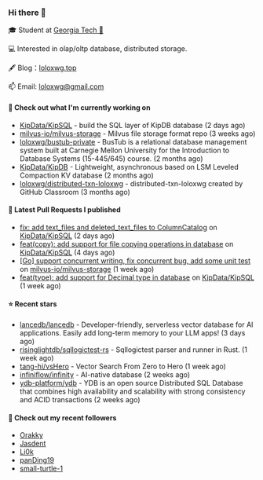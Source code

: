 ### Hi there 👋


 
🎓 Student at [Georgia Tech 🐝](https://www.gatech.edu/)

💻 Interested in olap/oltp database, distributed storage.

🖋 Blog：[loloxwg.top](https://loloxwg.top)



📫 Email: [loloxwg@gmail.com](mailto:loloxwg@gmail.com)



#### 👷 Check out what I'm currently working on

- [KipData/KipSQL](https://github.com/KipData/KipSQL) - build the SQL layer of KipDB database (2 days ago)
- [milvus-io/milvus-storage](https://github.com/milvus-io/milvus-storage) - Milvus file storage format repo (3 weeks ago)
- [loloxwg/bustub-private](https://github.com/loloxwg/bustub-private) - BusTub is a relational database management system built at Carnegie Mellon University for the Introduction to Database Systems (15-445/645) course. (2 months ago)
- [KipData/KipDB](https://github.com/KipData/KipDB) -  Lightweight, asynchronous based on LSM Leveled Compaction KV database (2 months ago)
- [loloxwg/distributed-txn-loloxwg](https://github.com/loloxwg/distributed-txn-loloxwg) - distributed-txn-loloxwg created by GitHub Classroom (3 months ago)

#### 🔨 Latest Pull Requests I published

- [fix: add text_files and deleted_text_files to ColumnCatalog](https://github.com/KipData/KipSQL/pull/79) on [KipData/KipSQL](https://github.com/KipData/KipSQL) (2 days ago)
- [feat(copy): add support for file copying operations in database](https://github.com/KipData/KipSQL/pull/75) on [KipData/KipSQL](https://github.com/KipData/KipSQL) (4 days ago)
- [[Go] support concurrent writing, fix concurrent bug, add some unit test](https://github.com/milvus-io/milvus-storage/pull/68) on [milvus-io/milvus-storage](https://github.com/milvus-io/milvus-storage) (1 week ago)
- [feat(type): add support for Decimal type in database](https://github.com/KipData/KipSQL/pull/66) on [KipData/KipSQL](https://github.com/KipData/KipSQL) (1 week ago)

#### ⭐ Recent stars

- [lancedb/lancedb](https://github.com/lancedb/lancedb) - Developer-friendly, serverless vector database for AI applications. Easily add long-term memory to your LLM apps! (3 days ago)
- [risinglightdb/sqllogictest-rs](https://github.com/risinglightdb/sqllogictest-rs) - Sqllogictest parser and runner in Rust. (1 week ago)
- [tang-hi/vsHero](https://github.com/tang-hi/vsHero) - Vector Search From Zero to Hero (1 week ago)
- [infiniflow/infinity](https://github.com/infiniflow/infinity) - AI-native database (2 weeks ago)
- [ydb-platform/ydb](https://github.com/ydb-platform/ydb) - YDB is an open source Distributed SQL Database that combines high availability and scalability with strong consistency and ACID transactions (2 weeks ago)

#### 👯 Check out my recent followers

- [Orakky](https://github.com/Orakky)
- [Jasdent](https://github.com/Jasdent)
- [Li0k](https://github.com/Li0k)
- [panDing19](https://github.com/panDing19)
- [small-turtle-1](https://github.com/small-turtle-1)

